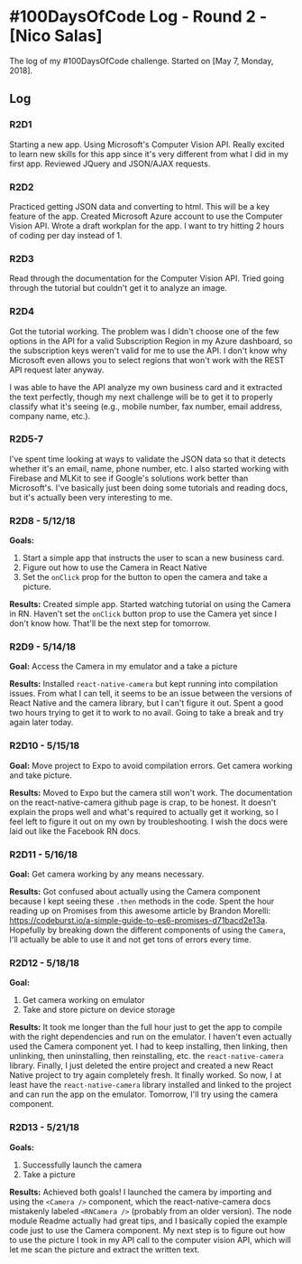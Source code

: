 # #100DaysOfCode Log - Round 2 - [Nico Salas]

The log of my #100DaysOfCode challenge. Started on [May 7, Monday, 2018].

## Log

### R2D1 
Starting a new app. Using Microsoft's Computer Vision API. Really excited to learn new skills for this app since it's very different from what I did in my first app. Reviewed JQuery and JSON/AJAX requests.

### R2D2
Practiced getting JSON data and converting to html. This will be a key feature of the app. Created Microsoft Azure account to use the Computer Vision API. Wrote a draft workplan for the app. I want to try hitting 2 hours of coding per day instead of 1.

### R2D3
Read through the documentation for the Computer Vision API. Tried going through the tutorial but couldn't get it to analyze an image.

### R2D4
Got the tutorial working. The problem was I didn't choose one of the few options in the API for a valid Subscription Region in my Azure dashboard, so the subscription keys weren't valid for me to use the API. I don't know why Microsoft even allows you to select regions that won't work with the REST API request later anyway.

I was able to have the API analyze my own business card and it extracted the text perfectly, though my next challenge will be to get it to properly classify what it's seeing (e.g., mobile number, fax number, email address, company name, etc.).

### R2D5-7
I've spent time looking at ways to validate the JSON data so that it detects whether it's an email, name, phone number, etc. I also started working with Firebase and MLKit to see if Google's solutions work better than Microsoft's. I've basically just been doing some tutorials and reading docs, but it's actually been very interesting to me.

### R2D8 - 5/12/18
**Goals:** 
  1) Start a simple app that instructs the user to scan a new business card.
  2) Figure out how to use the Camera in React Native
  3) Set the `onClick` prop for the button to open the camera and take a picture.

**Results:** Created simple app. Started watching tutorial on using the Camera in RN. Haven't set the `onClick` button prop to use the Camera yet since I don't know how. That'll be the next step for tomorrow.

### R2D9 - 5/14/18
**Goal:** Access the Camera in my emulator and a take a picture
  
**Results:** Installed `react-native-camera` but kept running into compilation issues. From what I can tell, it seems to be an issue between the versions of React Native and the camera library, but I can't figure it out. Spent a good two hours trying to get it to work to no avail. Going to take a break and try again later today.

### R2D10 - 5/15/18
**Goal:** Move project to Expo to avoid compilation errors. Get camera working and take picture.

**Results:** Moved to Expo but the camera still won't work. The documentation on the react-native-camera github page is crap, to be honest. It doesn't explain the props well and what's required to actually get it working, so I feel left to figure it out on my own by troubleshooting. I wish the docs were laid out like the Facebook RN docs.

### R2D11 - 5/16/18
**Goal:** Get camera working by any means necessary.

**Results:** Got confused about actually using the Camera component because I kept seeing these `.then` methods in the code. Spent the hour reading up on Promises from this awesome article by Brandon Morelli: https://codeburst.io/a-simple-guide-to-es6-promises-d71bacd2e13a. Hopefully by breaking down the different components of using the `Camera`, I'll actually be able to use it and not get tons of errors every time.

### R2D12 - 5/18/18
**Goal:** 
  1) Get camera working on emulator
  2) Take and store picture on device storage
  
**Results:** It took me longer than the full hour just to get the app to compile with the right dependencies and run on the emulator. I haven't even actually used the Camera component yet. I had to keep installing, then linking, then unlinking, then uninstalling, then reinstalling, etc. the `react-native-camera` library. Finally, I just deleted the entire project and created a new React Native project to try again completely fresh. It finally worked. So now, I at least have the `react-native-camera` library installed and linked to the project and can run the app on the emulator. Tomorrow, I'll try using the camera component.

### R2D13 - 5/21/18
**Goals:** 
  1) Successfully launch the camera
  2) Take a picture
  
**Results:** Achieved both goals! I launched the camera by importing and using the `<Camera />` component, which the react-native-camera docs mistakenly labeled `<RNCamera />` (probably from an older version). The node module Readme actually had great tips, and I basically copied the example code just to use the Camera component. My next step is to figure out how to use the picture I took in my API call to the computer vision API, which will let me scan the picture and extract the written text.
